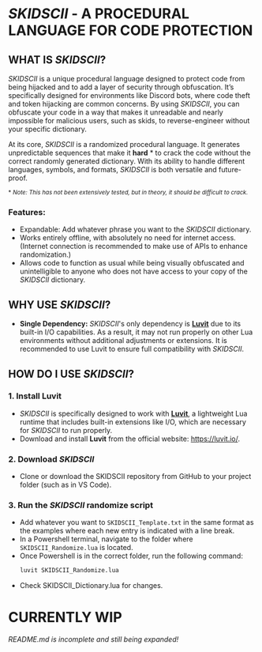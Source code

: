 # ***SKIDSCII*** **- A PROCEDURAL LANGUAGE FOR CODE PROTECTION**

## **WHAT IS** ***SKIDSCII***?
*SKIDSCII* is a unique procedural language designed to protect code from being hijacked and to add a layer of security through obfuscation. It’s specifically designed for environments like Discord bots, where code theft and token hijacking are common concerns. By using *SKIDSCII*, you can obfuscate your code in a way that makes it unreadable and nearly impossible for malicious users, such as skids, to reverse-engineer without your specific dictionary.

At its core, *SKIDSCII* is a randomized procedural language. It generates unpredictable sequences that make it **hard** * to crack the code without the correct randomly generated dictionary. With its ability to handle different languages, symbols, and formats, *SKIDSCII* is both versatile and future-proof.

<sub>* *Note: This has not been extensively tested, but in theory, it should be difficult to crack.*<sub>

### Features:
* Expandable: Add whatever phrase you want to the *SKIDSCII* dictionary.
* Works entirely offline, with absolutely no need for internet access. (Internet connection is recommended to make use of APIs to enhance randomization.)
* Allows code to function as usual while being visually obfuscated and unintelligible to anyone who does not have access to your copy of the *SKIDSCII* dictionary.

## **WHY USE** ***SKIDSCII***?
* **Single Dependency:** *SKIDSCII*'s only dependency is [**Luvit**](https://luvit.io/) due to its built-in I/O capabilities. As a result, it may not run properly on other Lua environments without additional adjustments or extensions. It is recommended to use Luvit to ensure full compatibility with *SKIDSCII*.

## **HOW DO I USE** ***SKIDSCII***?
### **1. Install Luvit**
* *SKIDSCII* is specifically designed to work with [**Luvit**](https://luvit.io/), a lightweight Lua runtime that includes built-in extensions like I/O, which are necessary for *SKIDSCII* to run properly.
* Download and install **Luvit** from the official website: https://luvit.io/.

### **2. Download** ***SKIDSCII***
* Clone or download the SKIDSCII repository from GitHub to your project folder (such as in VS Code).

### **3. Run the** ***SKIDSCII*** **randomize script**
* Add whatever you want to `SKIDSCII_Template.txt` in the same format as the examples where each new entry is indicated with a line break.
* In a Powershell terminal, navigate to the folder where `SKIDSCII_Randomize.lua` is located.
* Once Powershell is in the correct folder, run the following command:
   ```sh
   luvit SKIDSCII_Randomize.lua
* Check SKIDSCII_Dictionary.lua for changes.

# **CURRENTLY WIP** 
*README.md is incomplete and still being expanded!*

